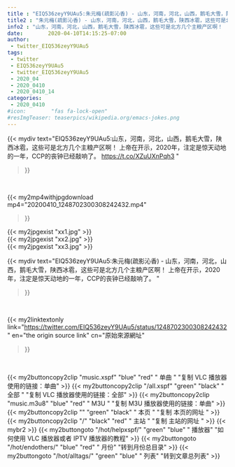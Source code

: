 ```yaml
---
title : "EIQ536zeyY9UAu5:朱元梅(疏影沁香) - 山东，河南，河北，山西，鹅毛大雪，陕西冰雹，这些可是北方几个主粮产区啊！  上帝在开示，2020年，注定是惊天动地的一年，CCP的丧钟已经敲响了。 "
title2 : "朱元梅(疏影沁香) - 山东，河南，河北，山西，鹅毛大雪，陕西冰雹，这些可是北方几个主粮产区啊！  上帝在开示，2020年，注定是惊天动地的一年，CCP的丧钟已经敲响了。 "
info2 : "山东，河南，河北，山西，鹅毛大雪，陕西冰雹，这些可是北方几个主粮产区啊！  上帝在开示，2020年，注定是惊天动地的一年，CCP的丧钟已经敲响了。 https://t.co/XZuUXnPqh3 "
date:        2020-04-10T14:15:25-07:00
author:
 - twitter_EIQ536zeyY9UAu5
tags:
 - twitter
 - EIQ536zeyY9UAu5
 - twitter_EIQ536zeyY9UAu5
 - 2020_04
 - 2020_0410
 - 2020_0410_14
categories:
 - 2020_0410
#icon:        "fas fa-lock-open"
#resImgTeaser: teaserpics/wikipedia.org/emacs-jokes.png
---
```


{{< mydiv text="EIQ536zeyY9UAu5:山东，河南，河北，山西，鹅毛大雪，陕西冰雹，这些可是北方几个主粮产区啊！  上帝在开示，2020年，注定是惊天动地的一年，CCP的丧钟已经敲响了。 https://t.co/XZuUXnPqh3 "
>}}
<br>


{{< my2mp4withjpgdownload mp4="20200410_1248702300308242432.mp4"
>}}

{{< my2jpgexist "xx1.jpg" >}}<br>
{{< my2jpgexist "xx2.jpg" >}}<br>
{{< my2jpgexist "xx3.jpg" >}}<br>



{{< mydiv text="EIQ536zeyY9UAu5:朱元梅(疏影沁香) - 山东，河南，河北，山西，鹅毛大雪，陕西冰雹，这些可是北方几个主粮产区啊！  上帝在开示，2020年，注定是惊天动地的一年，CCP的丧钟已经敲响了。 "
>}}
<br>

{{< my2linktextonly link="https://twitter.com/EIQ536zeyY9UAu5/status/1248702300308242432"
en="the origin source link" cn="原始來源網址"
>}}


<br>

{{< my2buttoncopy2clip "music.xspf"        "blue"   "red"    " 单曲 "  "复制 VLC 播放器使用的链接：单曲" >}} {{< my2buttoncopy2clip "/all.xspf"         "green"  "black"  " 全部 "  "复制 VLC 播放器使用的链接：全部" >}} {{< my2buttoncopy2clip "music.m3u8"        "blue"   "red"    " M3U  "    "复制 M3U 播放器使用的链接：单曲" >}} {{< my2buttoncopy2clip ""                  "green"  "black"  " 本页 "    "复制 本页的网址 " >}} {{< my2buttoncopy2clip "/"                 "black"  "red"    " 主站 "    "复制 主站的网址 " >}} {{< mybr2 >}} {{< my2buttongoto      "/hot/helpxspf/"    "green"  "blue"   " 播放器" "如何使用 VLC 播放器或者 IPTV 播放器的教程" >}} {{< my2buttongoto      "/hot/endothers/"   "blue"   "red"    " 月份"   "转到月份总目录" >}} {{< my2buttongoto      "/hot/alltags/"     "green"  "blue"   " 列表"   "转到文章总列表" >}} 
